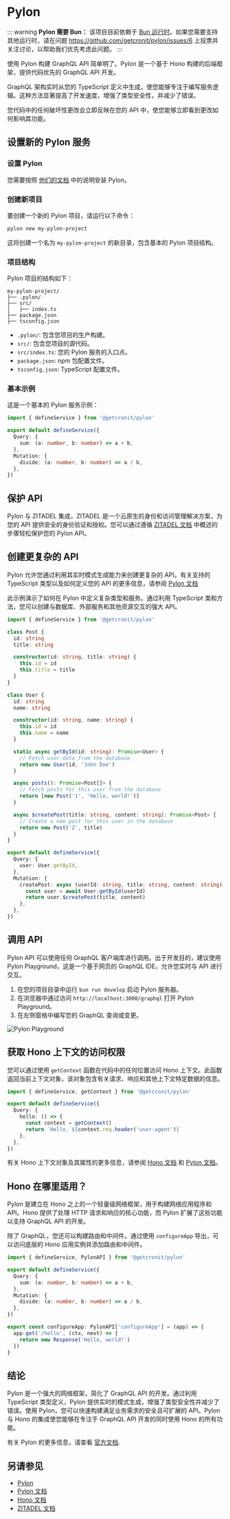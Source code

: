 # Pylon

::: warning
**Pylon 需要 Bun：** 该项目目前依赖于 [Bun 运行时](https://bun.sh)。如果您需要支持其他运行时，请在问题 https://github.com/getcronit/pylon/issues/6 上投票并关注讨论，以帮助我们优先考虑此问题。
:::

使用 Pylon 构建 GraphQL API 简单明了。Pylon 是一个基于 Hono 构建的后端框架，提供代码优先的 GraphQL API 开发。

GraphQL 架构实时从您的 TypeScript 定义中生成，使您能够专注于编写服务逻辑。这种方法显著提高了开发速度，增强了类型安全性，并减少了错误。

您代码中的任何破坏性更改会立即反映在您的 API 中，使您能够立即看到更改如何影响其功能。

## 设置新的 Pylon 服务

### 设置 Pylon

您需要按照 [他们的文档](https://pylon.cronit.io/docs/installation) 中的说明安装 Pylon。

### 创建新项目

要创建一个新的 Pylon 项目，请运行以下命令：

```bash
pylon new my-pylon-project
```

这将创建一个名为 `my-pylon-project` 的新目录，包含基本的 Pylon 项目结构。

### 项目结构

Pylon 项目的结构如下：

```
my-pylon-project/
├── .pylon/
├── src/
│   ├── index.ts
├── package.json
├── tsconfig.json
```

- `.pylon/`: 包含您项目的生产构建。
- `src/`: 包含您项目的源代码。
- `src/index.ts`: 您的 Pylon 服务的入口点。
- `package.json`: npm 包配置文件。
- `tsconfig.json`: TypeScript 配置文件。

### 基本示例

这是一个基本的 Pylon 服务示例：

```ts
import { defineService } from '@getcronit/pylon'

export default defineService({
  Query: {
    sum: (a: number, b: number) => a + b,
  },
  Mutation: {
    divide: (a: number, b: number) => a / b,
  },
})
```

## 保护 API

Pylon 与 ZITADEL 集成，ZITADEL 是一个云原生的身份和访问管理解决方案，为您的 API 提供安全的身份验证和授权。您可以通过遵循 [ZITADEL 文档](https://zitadel.com/docs/examples/secure-api/pylon) 中概述的步骤轻松保护您的 Pylon API。

## 创建更复杂的 API

Pylon 允许您通过利用其实时模式生成能力来创建更复杂的 API。有关支持的 TypeScript 类型以及如何定义您的 API 的更多信息，请参阅 [Pylon 文档](https://pylon.cronit.io/docs/core-concepts/type-safety-and-type-integration)

此示例演示了如何在 Pylon 中定义复杂类型和服务。通过利用 TypeScript 类和方法，您可以创建与数据库、外部服务和其他资源交互的强大 API。

```ts
import { defineService } from '@getcronit/pylon'

class Post {
  id: string
  title: string

  constructor(id: string, title: string) {
    this.id = id
    this.title = title
  }
}

class User {
  id: string
  name: string

  constructor(id: string, name: string) {
    this.id = id
    this.name = name
  }

  static async getById(id: string): Promise<User> {
    // Fetch user data from the database
    return new User(id, 'John Doe')
  }

  async posts(): Promise<Post[]> {
    // Fetch posts for this user from the database
    return [new Post('1', 'Hello, world!')]
  }

  async $createPost(title: string, content: string): Promise<Post> {
    // Create a new post for this user in the database
    return new Post('2', title)
  }
}

export default defineService({
  Query: {
    user: User.getById,
  },
  Mutation: {
    createPost: async (userId: string, title: string, content: string) => {
      const user = await User.getById(userId)
      return user.$createPost(title, content)
    },
  },
})
```

## 调用 API

Pylon API 可以使用任何 GraphQL 客户端库进行调用。出于开发目的，建议使用 Pylon Playground，这是一个基于网页的 GraphQL IDE，允许您实时与 API 进行交互。

1. 在您的项目目录中运行 `bun run develop` 启动 Pylon 服务器。
2. 在浏览器中通过访问 `http://localhost:3000/graphql` 打开 Pylon Playground。
3. 在左侧窗格中编写您的 GraphQL 查询或变更。

![Pylon Playground](/images/pylon-example.png)

## 获取 Hono 上下文的访问权限

您可以通过使用 `getContext` 函数在代码中的任何位置访问 Hono 上下文。此函数返回当前上下文对象，该对象包含有关请求、响应和其他上下文特定数据的信息。

```ts
import { defineService, getContext } from '@getcronit/pylon'

export default defineService({
  Query: {
    hello: () => {
      const context = getContext()
      return `Hello, ${context.req.header('user-agent')}`
    },
  },
})
```

有关 Hono 上下文对象及其属性的更多信息，请参阅 [Hono 文档](https://hono.dev/docs/api/context) 和 [Pylon 文档](https://pylon.cronit.io/docs/core-concepts/context-management)。

## Hono 在哪里适用？

Pylon 是建立在 Hono 之上的一个轻量级网络框架，用于构建网络应用程序和 API。Hono 提供了处理 HTTP 请求和响应的核心功能，而 Pylon 扩展了这些功能以支持 GraphQL API 的开发。

除了 GraphQL，您还可以构建路由和中间件。通过使用 `configureApp` 导出，可以访问底层的 Hono 应用实例并添加路由和中间件。

```ts
import { defineService, PylonAPI } from '@getcronit/pylon'

export default defineService({
  Query: {
    sum: (a: number, b: number) => a + b,
  },
  Mutation: {
    divide: (a: number, b: number) => a / b,
  },
})

export const configureApp: PylonAPI['configureApp'] = (app) => {
  app.get('/hello', (ctx, next) => {
    return new Response('Hello, world!')
  })
}
```

## 结论

Pylon 是一个强大的网络框架，简化了 GraphQL API 的开发。通过利用 TypeScript 类型定义，Pylon 提供实时的模式生成，增强了类型安全性并减少了错误。使用 Pylon，您可以快速构建满足业务需求的安全且可扩展的 API。Pylon 与 Hono 的集成使您能够在专注于 GraphQL API 开发的同时使用 Hono 的所有功能。

有关 Pylon 的更多信息，请查看 [官方文档](https://pylon.cronit.io).

## 另请参见

- [Pylon](https://github.com/getcronit/pylon)
- [Pylon 文档](https://pylon.cronit.io)
- [Hono 文档](https://hono.dev/docs)
- [ZITADEL 文档](https://zitadel.com/docs/examples/secure-api/pylon)